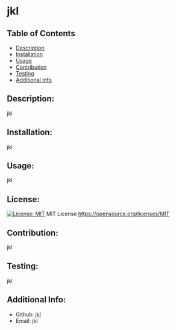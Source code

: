 
  # jkl

  ## Table of Contents 
  - [Description](#description)
  - [Installation](#installation)
  - [Usage](#usage)
  - [Contribution](#contribution)
  - [Testing](#testing)
  - [Additional Info](#additional-info)

  ## Description:
  jkl

  ## Installation:
  jkl

  ## Usage:
  jkl

  ## License:
  [![License: MIT](https://img.shields.io/badge/License-MIT-yellow.svg)](https://opensource.org/licenses/MIT)
  MIT License
  https://opensource.org/licenses/MIT

  ## Contribution:
  jkl

  ## Testing:
  jkl

  ## Additional Info:
  - Github: [jkl](https://github.com/jkl)
  - Email: jkl 